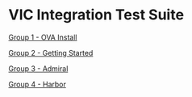 VIC Integration Test Suite
=======


[Group 1 - OVA Install](Group1-OVA-Install/TestCases.md)

[Group 2 - Getting Started](Group2-Getting-Started/TestCases.md)

[Group 3 - Admiral](Group3-Admiral/TestCases.md)

[Group 4 - Harbor](Group4-Harbor/TestCases.md)
